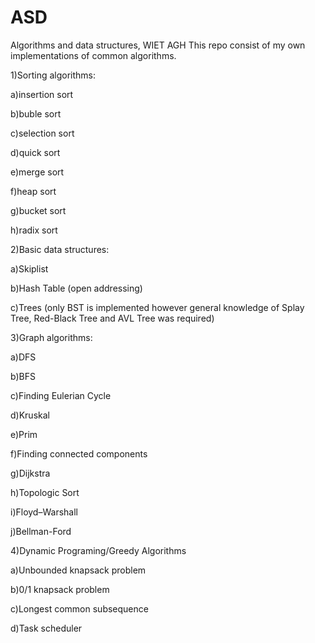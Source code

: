 # ASD
Algorithms and data structures, WIET AGH
This repo consist of my own implementations of common algorithms.

1)Sorting algorithms:

  a)insertion sort
	
  b)buble sort
	
  c)selection sort
	
  d)quick sort
	
  e)merge sort
	
  f)heap sort
	
  g)bucket sort
	
  h)radix sort
	
2)Basic data structures:

  a)Skiplist
	
  b)Hash Table (open addressing)
	
  c)Trees (only BST is implemented however general knowledge of Splay Tree, Red-Black Tree and AVL Tree was required)
	
3)Graph algorithms:

  a)DFS
	
  b)BFS
	
  c)Finding Eulerian Cycle
	
  d)Kruskal
	
  e)Prim
	
  f)Finding connected components
	
  g)Dijkstra
	
  h)Topologic Sort
	
  i)Floyd–Warshall
	
  j)Bellman-Ford
	
4)Dynamic Programing/Greedy Algorithms

  a)Unbounded knapsack problem
	
  b)0/1 knapsack problem
	
  c)Longest common subsequence
	
  d)Task  scheduler
	
